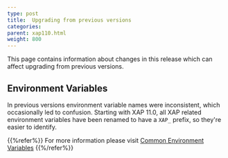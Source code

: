 ```yaml
---
type: post
title:  Upgrading from previous versions
categories:
parent: xap110.html
weight: 800
---
```


This page contains information about changes in this release which can affect upgrading from previous versions.


## Environment Variables

In previous versions environment variable names were inconsistent, which occasionally led to confusion. Starting with XAP 11.0, all XAP related environment variables have been renamed to have a `XAP_` prefix, so they're easier to identify.  


{{%refer%}}
For more information please visit [Common Environment Variables](/xap/11.0/dev-java/common-environment-variables.html)
{{%/refer%}}



